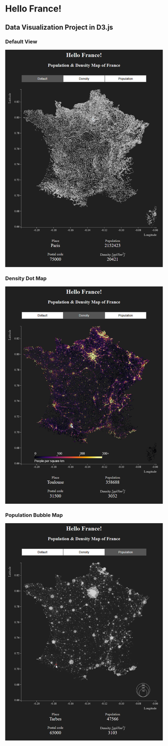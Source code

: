 # Hello France!

## Data Visualization Project in D3.js

### Default View

![alt text](img/d3_france_default.png "Default View")

### Density Dot Map

![alt text](img/d3_france_density.png "Density Dot Map")

### Population Bubble Map

![alt text](img/d3_france_population.png "Population Bubble Map")
